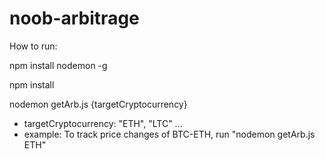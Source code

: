 # noob-arbitrage

How to run:

npm install nodemon -g

npm install

nodemon getArb.js {targetCryptocurrency}
* targetCryptocurrency: "ETH", "LTC" ...
* example: To track price changes of BTC-ETH, run "nodemon getArb.js ETH"
